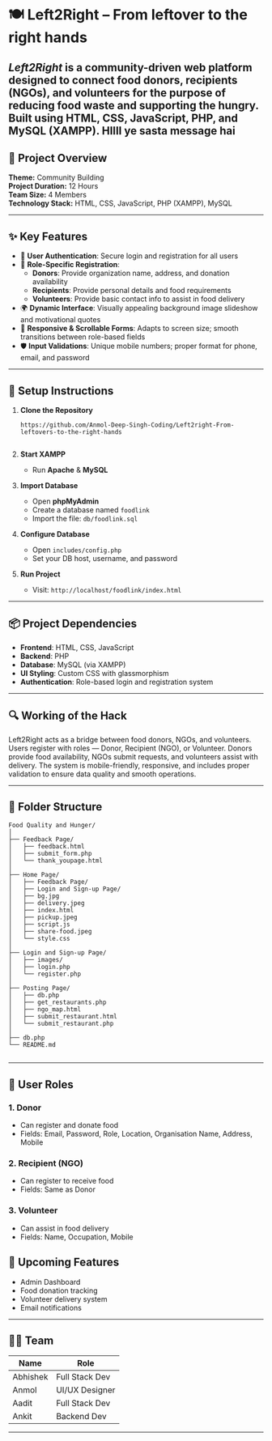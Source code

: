 
# 🍽 Left2Right – From leftover to the right hands

*Left2Right* is a community-driven web platform designed to connect food donors, recipients (NGOs), and volunteers for the purpose of reducing food waste and supporting the hungry. Built using HTML, CSS, JavaScript, PHP, and MySQL (XAMPP).
HIIII ye sasta message hai
---

## 🧠 Project Overview

**Theme:** Community Building  
**Project Duration:** 12 Hours  
**Team Size:** 4 Members  
**Technology Stack:** HTML, CSS, JavaScript, PHP (XAMPP), MySQL

---

## ✨ Key Features

- 🔐 **User Authentication**: Secure login and registration for all users
- 👤 **Role-Specific Registration**:
  - **Donors**: Provide organization name, address, and donation availability
  - **Recipients**: Provide personal details and food requirements
  - **Volunteers**: Provide basic contact info to assist in food delivery
- 🌍 **Dynamic Interface**: Visually appealing background image slideshow and motivational quotes
- 📱 **Responsive & Scrollable Forms**: Adapts to screen size; smooth transitions between role-based fields
- 🛡️ **Input Validations**: Unique mobile numbers; proper format for phone, email, and password

---


## 🔧 Setup Instructions

1. **Clone the Repository**
   ```
   https://github.com/Anmol-Deep-Singh-Coding/Left2right-From-leftovers-to-the-right-hands
  
   ```

2. **Start XAMPP**
   - Run **Apache** & **MySQL**

3. **Import Database**
   - Open **phpMyAdmin**
   - Create a database named `foodlink`
   - Import the file: `db/foodlink.sql`

4. **Configure Database**
   - Open `includes/config.php`
   - Set your DB host, username, and password

5. **Run Project**
   - Visit: `http://localhost/foodlink/index.html`

---

## 📦 Project Dependencies

- **Frontend**: HTML, CSS, JavaScript  
- **Backend**: PHP  
- **Database**: MySQL (via XAMPP)  
- **UI Styling**: Custom CSS with glassmorphism  
- **Authentication**: Role-based login and registration system

---

## 🔍 Working of the Hack

Left2Right acts as a bridge between food donors, NGOs, and volunteers. Users register with roles — Donor, Recipient (NGO), or Volunteer. Donors provide food availability, NGOs submit requests, and volunteers assist with delivery. The system is mobile-friendly, responsive, and includes proper validation to ensure data quality and smooth operations.

---

## 📁 Folder Structure

```
Food Quality and Hunger/
│
├── Feedback Page/
│   ├── feedback.html
│   ├── submit_form.php
│   └── thank_youpage.html
│
├── Home Page/
│   ├── Feedback Page/
│   ├── Login and Sign-up Page/
│   ├── bg.jpg
│   ├── delivery.jpeg
│   ├── index.html
│   ├── pickup.jpeg
│   ├── script.js
│   ├── share-food.jpeg
│   └── style.css
│
├── Login and Sign-up Page/
│   ├── images/
│   ├── login.php
│   └── register.php
│
├── Posting Page/
│   ├── db.php
│   ├── get_restaurants.php
│   ├── ngo_map.html
│   ├── submit_restaurant.html
│   └── submit_restaurant.php
│
├── db.php
└── README.md


```

---

## 👥 User Roles

### 1. Donor
- Can register and donate food  
- Fields: Email, Password, Role, Location, Organisation Name, Address, Mobile

### 2. Recipient (NGO)
- Can register to receive food  
- Fields: Same as Donor

### 3. Volunteer
- Can assist in food delivery  
- Fields: Name, Occupation, Mobile



## 🚀 Upcoming Features

- Admin Dashboard  
- Food donation tracking  
- Volunteer delivery system  
- Email notifications

---

## 👨‍💻 Team

| Name        | Role             |
|-------------|------------------|
| Abhishek    | Full Stack Dev   |
| Anmol       | UI/UX Designer   |
| Aadit       | Full Stack Dev   |
| Ankit       | Backend Dev      |

---



